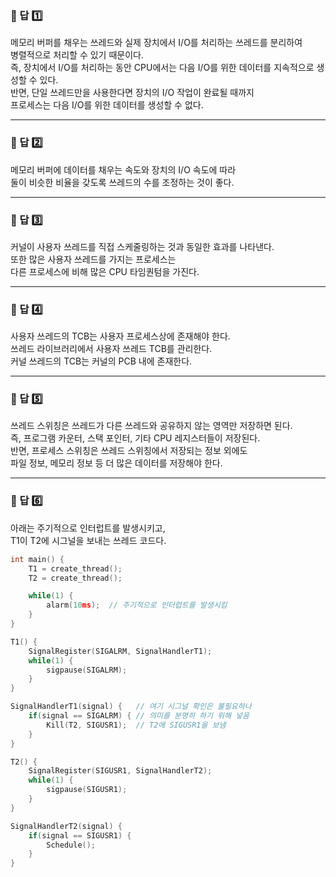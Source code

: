 ### 📌 답 1️⃣  
메모리 버퍼를 채우는 쓰레드와 실제 장치에서 I/O를 처리하는 쓰레드를 분리하여  
병렬적으로 처리할 수 있기 때문이다.  
즉, 장치에서 I/O를 처리하는 동안 CPU에서는 다음 I/O를 위한 데이터를 지속적으로 생성할 수 있다.  
반면, 단일 쓰레드만을 사용한다면 장치의 I/O 작업이 완료될 때까지  
프로세스는 다음 I/O를 위한 데이터를 생성할 수 없다.  

---

### 📌 답 2️⃣  
메모리 버퍼에 데이터를 채우는 속도와 장치의 I/O 속도에 따라  
둘이 비슷한 비율을 갖도록 쓰레드의 수를 조정하는 것이 좋다.  

---

### 📌 답 3️⃣  
커널이 사용자 쓰레드를 직접 스케줄링하는 것과 동일한 효과를 나타낸다.  
또한 많은 사용자 쓰레드를 가지는 프로세스는  
다른 프로세스에 비해 많은 CPU 타임퀀텀을 가진다.  

---

### 📌 답 4️⃣  
사용자 쓰레드의 TCB는 사용자 프로세스상에 존재해야 한다.  
쓰레드 라이브러리에서 사용자 쓰레드 TCB를 관리한다.  
커널 쓰레드의 TCB는 커널의 PCB 내에 존재한다.  

---

### 📌 답 5️⃣  
쓰레드 스위칭은 쓰레드가 다른 쓰레드와 공유하지 않는 영역만 저장하면 된다.  
즉, 프로그램 카운터, 스택 포인터, 기타 CPU 레지스터들이 저장된다.  
반면, 프로세스 스위칭은 쓰레드 스위칭에서 저장되는 정보 외에도  
파일 정보, 메모리 정보 등 더 많은 데이터를 저장해야 한다.  

---

### 📌 답 6️⃣  
아래는 주기적으로 인터럽트를 발생시키고,  
T1이 T2에 시그널을 보내는 쓰레드 코드다.  

```c
int main() {
    T1 = create_thread();
    T2 = create_thread();

    while(1) { 
        alarm(10ms);  // 주기적으로 인터럽트를 발생시킴
    }
}

T1() {
    SignalRegister(SIGALRM, SignalHandlerT1);
    while(1) { 
        sigpause(SIGALRM); 
    }
}

SignalHandlerT1(signal) {   // 여기 시그널 확인은 불필요하나
    if(signal == SIGALRM) { // 의미를 분명히 하기 위해 넣음
        Kill(T2, SIGUSR1);  // T2에 SIGUSR1을 보냄
    }
}

T2() {
    SignalRegister(SIGUSR1, SignalHandlerT2);
    while(1) { 
        sigpause(SIGUSR1); 
    }
}

SignalHandlerT2(signal) { 
    if(signal == SIGUSR1) {
        Schedule();
    }
}

